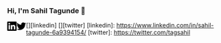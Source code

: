 ### Hi, I'm Sahil Tagunde :wave:
[<img align="left" alt="Tagsahil | LinkedIn" width="22px" src="./linkedin.svg" />][linkedin]
[<img align="left" alt="Tagsahil | Twitter" width="22px" src="./twitter.svg" />][twitter]
[linkedin]: https://www.linkedin.com/in/sahil-tagunde-6a9394154/
[twitter]: https://twitter.com/tagsahil


<!--
**Tagsahil/Tagsahil** is a ✨ _special_ ✨ repository because its `README.md` (this file) appears on your GitHub profile.

Here are some ideas to get you started:

- 🔭 I’m currently working on ...
- 🌱 I’m currently learning ...
- 👯 I’m looking to collaborate on ...
- 🤔 I’m looking for help with ...
- 💬 Ask me about ...
- 📫 How to reach me: ...
- 😄 Pronouns: ...
- ⚡ Fun fact: ...
-->

